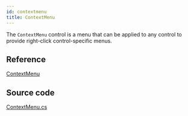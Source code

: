 ```yaml
---
id: contextmenu
title: ContextMenu
---
```


The `ContextMenu` control is a menu that can be applied to any control to provide right-click control-specific menus.

## Reference <a id="reference"></a>

[ContextMenu](http://reference.avaloniaui.net/api/Avalonia.Controls/ContextMenu/)

## Source code <a id="source-code"></a>

[ContextMenu.cs](https://github.com/AvaloniaUI/Avalonia/blob/master/src/Avalonia.Controls/ContextMenu.cs)
